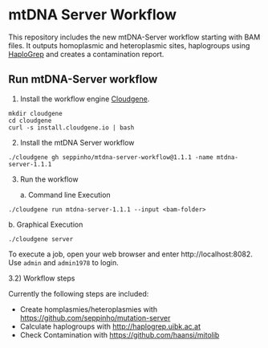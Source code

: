 # mtDNA Server Workflow
This repository includes the new mtDNA-Server workflow starting with BAM files. It outputs homoplasmic and heteroplasmic sites, haplogroups using [HaploGrep](http://haplogrep.uibk.ac.at/) and creates a contamination report. 

## Run mtDNA-Server workflow

1) Install the workflow engine [Cloudgene](https://github.com/genepi/cloudgene).

```
mkdir cloudgene
cd cloudgene
curl -s install.cloudgene.io | bash
```

2) Install the mtDNA Server workflow

```
./cloudgene gh seppinho/mtdna-server-workflow@1.1.1 -name mtdna-server-1.1.1
```
3) Run the workflow 

   a. Command line Execution
```
./cloudgene run mtdna-server-1.1.1 --input <bam-folder>
```

   b. Graphical Execution
```
./cloudgene server
```
To execute a job, open your web browser and enter http://localhost:8082. Use `admin` and `admin1978` to login.

3.2) Workflow steps

Currently the following steps are included:

* Create homplasmies/heteroplasmies with https://github.com/seppinho/mutation-server
* Calculate haplogroups with http://haplogrep.uibk.ac.at
* Check Contamination with https://github.com/haansi/mitolib
